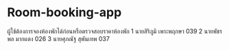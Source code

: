 # Room-booking-app
ผู้ใช้ต้องการจองห้องพักได้ก่อนหรือตรวจสอบราคาห้องพัก
1 นายสิริภูมิ เพาะพฤกษา 039
2 นายพัชรพล มากแตง 026
3 นายศุภณัฐ สุพันเทพ 037
